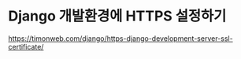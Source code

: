 # Django 개발환경에 HTTPS 설정하기
https://timonweb.com/django/https-django-development-server-ssl-certificate/